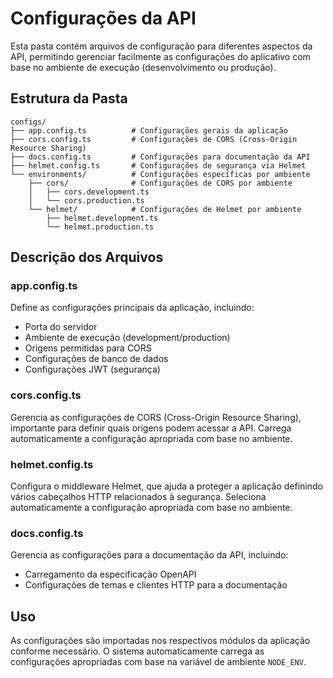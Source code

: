 # Configurações da API

Esta pasta contém arquivos de configuração para diferentes aspectos da API, permitindo gerenciar facilmente as configurações do aplicativo com base no ambiente de execução (desenvolvimento ou produção).

## Estrutura da Pasta

```
configs/
├── app.config.ts          # Configurações gerais da aplicação
├── cors.config.ts         # Configurações de CORS (Cross-Origin Resource Sharing)
├── docs.config.ts         # Configurações para documentação da API
├── helmet.config.ts       # Configurações de segurança via Helmet
└── environments/          # Configurações específicas por ambiente
    ├── cors/              # Configurações de CORS por ambiente
    │   ├── cors.development.ts
    │   └── cors.production.ts
    └── helmet/            # Configurações de Helmet por ambiente
        ├── helmet.development.ts
        └── helmet.production.ts
```

## Descrição dos Arquivos

### app.config.ts

Define as configurações principais da aplicação, incluindo:

- Porta do servidor
- Ambiente de execução (development/production)
- Origens permitidas para CORS
- Configurações de banco de dados
- Configurações JWT (segurança)

### cors.config.ts

Gerencia as configurações de CORS (Cross-Origin Resource Sharing), importante para definir quais origens podem acessar a API. Carrega automaticamente a configuração apropriada com base no ambiente.

### helmet.config.ts

Configura o middleware Helmet, que ajuda a proteger a aplicação definindo vários cabeçalhos HTTP relacionados à segurança. Seleciona automaticamente a configuração apropriada com base no ambiente.

### docs.config.ts

Gerencia as configurações para a documentação da API, incluindo:

- Carregamento da especificação OpenAPI
- Configurações de temas e clientes HTTP para a documentação

## Uso

As configurações são importadas nos respectivos módulos da aplicação conforme necessário. O sistema automaticamente carrega as configurações apropriadas com base na variável de ambiente `NODE_ENV`.
